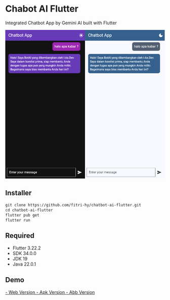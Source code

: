# Chabot AI Flutter

Integrated Chatbot App by Gemini AI built with Flutter

<img src="./screenshoot/ss.png">

## Installer
```
git clone https://github.com/fitri-hy/chatbot-ai-flutter.git
cd chatbot-ai-flutter
flutter pub get
flutter run
```

## Required
- Flutter 3.22.2
- SDK 34.0.0
- JDK 19
- Java 22.0.1

## Demo
<a href="https://github.com/fitri-hy/chatbot-ai-flutter/tree/f1a02334cf5d08f10e5af02eb919f81118874b35/demo">
- Web Version
- Apk Version
- Abb Version
</a>